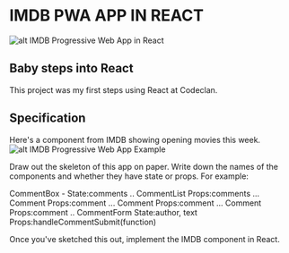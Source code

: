 # IMDB PWA APP IN REACT    
![alt IMDB Progressive Web App in React](homework/imdb/screenshots/imdb_app.png)  

## Baby steps into React    
This project was my first steps using React at Codeclan.

## Specification    

Here's a component from IMDB showing opening movies this week. ![alt IMDB Progressive Web App Example](https://i.imgur.com/6EzSQmr.png)    

Draw out the skeleton of this app on paper.
Write down the names of the components and whether they have state or props.
For example:    

CommentBox - State:comments
.. CommentList Props:comments
... Comment Props:comment
... Comment Props:comment
... Comment Props:comment
.. CommentForm State:author, text Props:handleCommentSubmit(function)    

Once you've sketched this out, implement the IMDB component in React.
